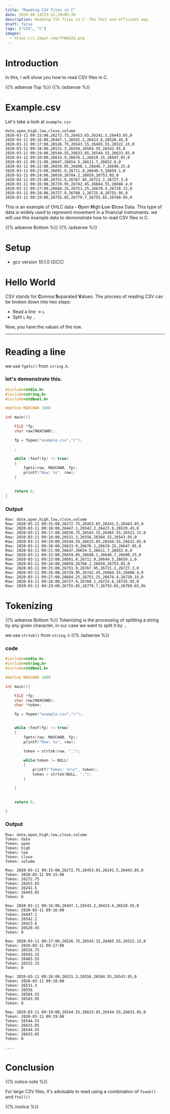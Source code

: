 ```yaml
---
title: "Reading CSV files in C"
date: 2020-06-14T23:32:29+05:30
description: Reading CSV files in C. The fast and efficient way.
draft: false
tags: ["CSV", "C"]
images:
  - https://i.imgur.com/fFWGUZa.png
---
```



# Introduction

In this, I will show you how to read CSV files in C.

{{% adsense Top %}}
{{% /adsense %}}

# Example.csv

Let's take a look at `example.csv`

```csv
date,open,high,low,close,volume
2020-03-11 09:15:00,26272.75,26453.65,26241.5,26443.85,0
2020-03-11 09:16:00,26447.1,26542.2,26423.6,26520.45,0
2020-03-11 09:17:00,26526.75,26543.15,26465.55,26522.15,0
2020-03-11 09:18:00,26531.3,26556,26504.55,26543.95,0
2020-03-11 09:19:00,26544.55,26633.85,26544.55,26633.85,0
2020-03-11 09:20:00,26633.9,26676.1,26619.15,26647.05,0
2020-03-11 09:21:00,26647,26654.5,26611.7,26652.6,0
2020-03-11 09:22:00,26659.05,26698.1,26646.7,26690.25,0
2020-03-11 09:23:00,26691.9,26711.9,26649.5,26659.1,0
2020-03-11 09:24:00,26659,26784.2,26659,26753.85,0
2020-03-11 09:25:00,26751.9,26767.95,26721.1,26727.3,0
2020-03-11 09:26:00,26729.95,26742.45,26684.55,26688.4,0
2020-03-11 09:27:00,26684.25,26751.25,26670.4,26728.15,0
2020-03-11 09:28:00,26727.9,26768.1,26725.8,26755.95,0
2020-03-11 09:29:00,26755.65,26779.7,26755.65,26760.65,0
```

This is an example of OHLC data - **O**pen **H**igh **L**ow **C**lose Data. This type of data is widely used to represent movement in a financial instruments. we will use this example data to demonstrate how to read CSV files in C.

{{% adsense Bottom %}}
{{% /adsense %}}

# Setup

* gcc version 10.1.0 (GCC)

# Hello World

CSV stands for **C**omma **S**eparated **V**alues.
The process of reading CSV can be broken down into two steps:

* Read a line -> `L`
* Split `L` by `,`

Now, you have the values of the row.

---

# Reading a line

we use `fgets()` from `string.h`.


### let's demonstrate this.

```c
#include<stdio.h>
#include<string.h>
#include<stdbool.h>

#define MAXCHAR 1000

int main(){

    FILE *fp;
    char row[MAXCHAR];

    fp = fopen("example.csv","r");

    ;

    while (feof(fp) != true)
    {
        fgets(row, MAXCHAR, fp);
        printf("Row: %s", row);
    }
    

    return 0;
}

```


### Output

```output
Row: date,open,high,low,close,volume
Row: 2020-03-11 09:15:00,26272.75,26453.65,26241.5,26443.85,0
Row: 2020-03-11 09:16:00,26447.1,26542.2,26423.6,26520.45,0
Row: 2020-03-11 09:17:00,26526.75,26543.15,26465.55,26522.15,0
Row: 2020-03-11 09:18:00,26531.3,26556,26504.55,26543.95,0
Row: 2020-03-11 09:19:00,26544.55,26633.85,26544.55,26633.85,0
Row: 2020-03-11 09:20:00,26633.9,26676.1,26619.15,26647.05,0
Row: 2020-03-11 09:21:00,26647,26654.5,26611.7,26652.6,0
Row: 2020-03-11 09:22:00,26659.05,26698.1,26646.7,26690.25,0
Row: 2020-03-11 09:23:00,26691.9,26711.9,26649.5,26659.1,0
Row: 2020-03-11 09:24:00,26659,26784.2,26659,26753.85,0
Row: 2020-03-11 09:25:00,26751.9,26767.95,26721.1,26727.3,0
Row: 2020-03-11 09:26:00,26729.95,26742.45,26684.55,26688.4,0
Row: 2020-03-11 09:27:00,26684.25,26751.25,26670.4,26728.15,0
Row: 2020-03-11 09:28:00,26727.9,26768.1,26725.8,26755.95,0
Row: 2020-03-11 09:29:00,26755.65,26779.7,26755.65,26760.65,0%   
```

# Tokenizing

{{% adsense Bottom %}}
Tokenizing is the processing of splitting a string by any given character, in our case we want to split it by `,`.

we use `strtok()` from `string.h`
{{% /adsense %}}

### code

```c
#include<stdio.h>
#include<string.h>
#include<stdbool.h>

#define MAXCHAR 1000

int main(){

    FILE *fp;
    char row[MAXCHAR];
    char *token;

    fp = fopen("example.csv","r");


    while (feof(fp) != true)
    {
        fgets(row, MAXCHAR, fp);
        printf("Row: %s", row);

        token = strtok(row, ",");

        while(token != NULL)
        {
            printf("Token: %s\n", token);
            token = strtok(NULL, ",");
        }

    }
    

    return 0;

}
```

### Output

```output
Row: date,open,high,low,close,volume
Token: date
Token: open
Token: high
Token: low
Token: close
Token: volume

Row: 2020-03-11 09:15:00,26272.75,26453.65,26241.5,26443.85,0
Token: 2020-03-11 09:15:00
Token: 26272.75
Token: 26453.65
Token: 26241.5
Token: 26443.85
Token: 0

Row: 2020-03-11 09:16:00,26447.1,26542.2,26423.6,26520.45,0
Token: 2020-03-11 09:16:00
Token: 26447.1
Token: 26542.2
Token: 26423.6
Token: 26520.45
Token: 0

Row: 2020-03-11 09:17:00,26526.75,26543.15,26465.55,26522.15,0
Token: 2020-03-11 09:17:00
Token: 26526.75
Token: 26543.15
Token: 26465.55
Token: 26522.15
Token: 0

Row: 2020-03-11 09:18:00,26531.3,26556,26504.55,26543.95,0
Token: 2020-03-11 09:18:00
Token: 26531.3
Token: 26556
Token: 26504.55
Token: 26543.95
Token: 0

Row: 2020-03-11 09:19:00,26544.55,26633.85,26544.55,26633.85,0
Token: 2020-03-11 09:19:00
Token: 26544.55
Token: 26633.85
Token: 26544.55
Token: 26633.85
Token: 0

....
```

# Conclusion

{{% notice note %}}

For large CSV files, it's advisable to read using a combination of `fseek()` and `ftell()`

{{% /notice %}}
